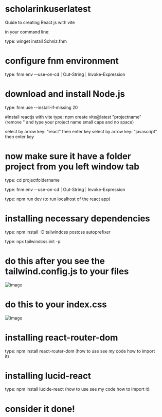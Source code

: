 # scholarinkuserlatest

Guide to creating React js with vite

in your command line:

type: winget install Schniz.fnm

# configure fnm environment
type: fnm env --use-on-cd | Out-String | Invoke-Expression

# download and install Node.js
type: fnm use --install-if-missing 20

#install reactjs with vite
type: npm create vite@latest "projectname"  (remove " and type your project name small caps and no space)

select by arrow key: "react" then enter key
select by arrow key: "javascript" then enter key

# now make sure it have a folder project from you left window tab

type: cd projectfoldername

type: fnm env --use-on-cd | Out-String | Invoke-Expression

type: npm run dev (to run localhost of the react app)

# installing necessary dependencies

type: npm install -D tailwindcss postcss autoprefixer

type: npx tailwindcss init -p

# do this after you see the tailwind.config.js to your files

![image](https://github.com/user-attachments/assets/ce017b25-6464-44c4-8022-6b836be225f6)

# do this to your index.css

![image](https://github.com/user-attachments/assets/c33724d5-1116-4039-960b-e9421c1cc07c)

# installing react-router-dom

type: npm install react-router-dom (how to use see my code how to import it)

# installing lucid-react

type: npm install lucide-react (how to use see my code how to import it)

# consider it done! 










